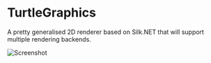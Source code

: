 # TurtleGraphics
A pretty generalised 2D renderer based on Silk.NET that will support multiple rendering backends.

![Screenshot](ss.gif)